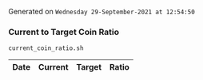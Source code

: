 Generated on `Wednesday 29-September-2021 at 12:54:50`

### Current to Target Coin Ratio
`current_coin_ratio.sh`

Date|Current|Target|Ratio
---|---|---|---
